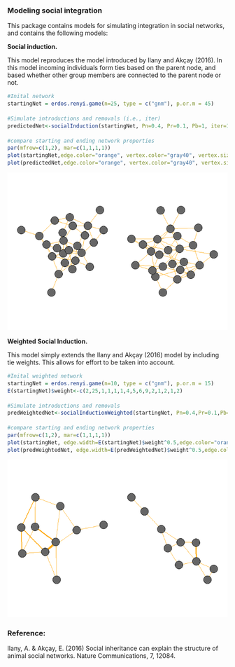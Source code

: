 ### Modeling social integration

This package contains models for simulating integration in social networks, and contains the following models:

**Social induction.**

This model reproduces the model introduced by Ilany and Akçay (2016). In this model incoming individuals form ties based on the parent node, and based whether other group members are connected to the parent node or not.

``` r
#Inital network
startingNet = erdos.renyi.game(n=25, type = c("gnm"), p.or.m = 45)

#Simulate introductions and removals (i.e., iter)
predictedNet<-socialInduction(startingNet, Pn=0.4, Pr=0.1, Pb=1, iter=100)

#compare starting and ending network properties
par(mfrow=c(1,2), mar=c(1,1,1,1))
plot(startingNet,edge.color="orange", vertex.color="gray40", vertex.size = 20, layout=layout_with_fr, vertex.label=NA)
plot(predictedNet,edge.color="orange", vertex.color="gray40", vertex.size = 20, layout=layout_with_fr, vertex.label=NA)  
```

![](README_files/figure-markdown_github/unnamed-chunk-1-1.png)

**Weighted Social Induction.**

This model simply extends the Ilany and Akçay (2016) model by including tie weights. This allows for effort to be taken into account.

``` r
#Inital weighted network
startingNet = erdos.renyi.game(n=10, type = c("gnm"), p.or.m = 15)
E(startingNet)$weight<-c(2,25,1,1,1,1,4,5,6,9,2,1,2,1,2)

#Simulate introductions and removals
predWeightedNet<-socialInductionWeighted(startingNet, Pn=0.4,Pr=0.1,Pb=1,En1=0.1,En2=4,Er1=0.1,Er2=4,maxE=100,iter=100)

#compare starting and ending network properties
par(mfrow=c(1,2), mar=c(1,1,1,1))
plot(startingNet, edge.width=E(startingNet)$weight^0.5,edge.color="orange", vertex.color="gray40", vertex.size = 20, layout=layout_with_fr, vertex.label=NA)
plot(predWeightedNet, edge.width=E(predWeightedNet)$weight^0.5,edge.color="orange", vertex.color="gray40", vertex.size = 20, layout=layout_with_fr, vertex.label=NA)
```

![](README_files/figure-markdown_github/unnamed-chunk-2-1.png)

### Reference:

Ilany, A. & Akçay, E. (2016) Social inheritance can explain the structure of animal social networks. Nature Communications, 7, 12084.
